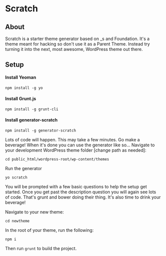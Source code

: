 # Scratch

## About

Scratch is a starter theme generator based on _s and Foundation. It's a theme meant for hacking so don't use it as a Parent Theme. Instead try turning it into the next, most awesome, WordPress theme out there.

## Setup

#### Install Yeoman

    npm install -g yo

#### Install Grunt.js

    npm install -g grunt-cli

#### Install generator-scratch

    npm install -g generator-scratch

Lots of code will happen. This may take a few minutes. Go make a beverage! When it's done you can use the generator like so... Navigate to your development WordPress theme folder [change path as needed]:

    cd public_html/wordpress-root/wp-content/themes

Run the generator

    yo scratch

You will be prompted with a few basic questions to help the setup get started. Once you get past the description question you will again see lots of code. That's grunt and bower doing their thing. It's also time to drink your beverage!

Navigate to your new theme:

    cd newtheme

In the root of your theme, run the following:

`npm i`

Then run `grunt` to build the project.
